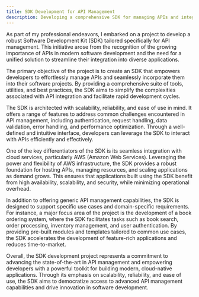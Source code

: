 ```yaml
---
title: SDK Development for API Management
description: Developing a comprehensive SDK for managing APIs and integrating them into various applications, with a focus on scalability, reliability, and ease of use.verall, the SDK development project represents a commitment to advancing the state-of-the-art in API management and empowering developers with a powerful toolkit for building modern, cloud-native applications.
---
```


As part of my professional endeavors, I embarked on a project to develop a robust Software Development Kit (SDK) tailored specifically for API management. This initiative arose from the recognition of the growing importance of APIs in modern software development and the need for a unified solution to streamline their integration into diverse applications.

The primary objective of the project is to create an SDK that empowers developers to effortlessly manage APIs and seamlessly incorporate them into their software projects. By providing a comprehensive suite of tools, utilities, and best practices, the SDK aims to simplify the complexities associated with API integration and facilitate rapid development cycles.

The SDK is architected with scalability, reliability, and ease of use in mind. It offers a range of features to address common challenges encountered in API management, including authentication, request handling, data validation, error handling, and performance optimization. Through a well-defined and intuitive interface, developers can leverage the SDK to interact with APIs efficiently and effectively.

One of the key differentiators of the SDK is its seamless integration with cloud services, particularly AWS (Amazon Web Services). Leveraging the power and flexibility of AWS infrastructure, the SDK provides a robust foundation for hosting APIs, managing resources, and scaling applications as demand grows. This ensures that applications built using the SDK benefit from high availability, scalability, and security, while minimizing operational overhead.

In addition to offering generic API management capabilities, the SDK is designed to support specific use cases and domain-specific requirements. For instance, a major focus area of the project is the development of a book ordering system, where the SDK facilitates tasks such as book search, order processing, inventory management, and user authentication. By providing pre-built modules and templates tailored to common use cases, the SDK accelerates the development of feature-rich applications and reduces time-to-market.

Overall, the SDK development project represents a commitment to advancing the state-of-the-art in API management and empowering developers with a powerful toolkit for building modern, cloud-native applications. Through its emphasis on scalability, reliability, and ease of use, the SDK aims to democratize access to advanced API management capabilities and drive innovation in software development.
